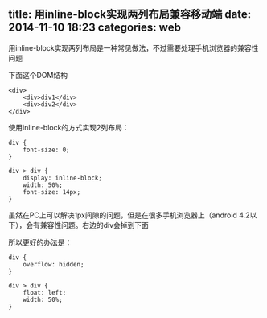 title: 用inline-block实现两列布局兼容移动端
date: 2014-11-10 18:23
categories: web 
---
用inline-block实现两列布局是一种常见做法，不过需要处理手机浏览器的兼容性问题
<!--more-->

下面这个DOM结构

```
<div>
    <div>div1</div>
    <div>div2</div>
</div>
```

使用inline-block的方式实现2列布局：

```
div {
    font-size: 0;
}

div > div {
    display: inline-block;
    width: 50%;
    font-size: 14px;
}
```

虽然在PC上可以解决1px间隙的问题，但是在很多手机浏览器上（android 4.2以下），会有兼容性问题。右边的div会掉到下面

所以更好的办法是：

```
div {
    overflow: hidden;
}

div > div {
    float: left;
    width: 50%;
}
```